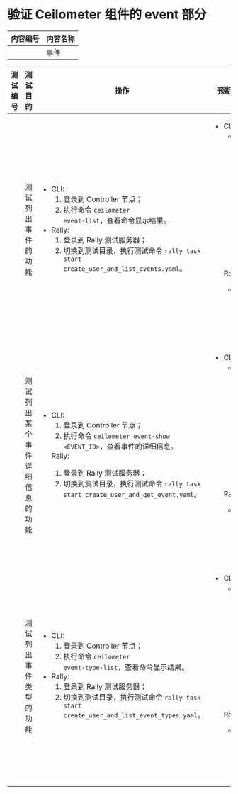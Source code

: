 # 验证 Ceilometer 组件的 event 部分

|内容编号|内容名称|
|--------|--------|
||事件|

|测试编号|测试目的|操作|预期结果|实际结果|备注|Rally/Tempest/None|
|--------|--------|----|--------|--------|----|------------------|
||测试列出事件的功能|<ul><li>CLI:<ol><li>登录到 Controller 节点；</li><li>执行命令 <code>ceilometer event-list</code>，查看命令显示结果。</li></ol></li><li>Rally:<ol><li>登录到 Rally 测试服务器；</li><li>切换到测试目录，执行测试命令 <code>rally task start create\_user\_and\_list\_events.yaml</code>。</li></ol></li></ul>|<ul><li>CLI:<ul><li>获取事件列表成功，将列出该用户下所有事件的列表。</li></ul></li>Rally:<ul><li>Rally 测试执行成功。</li></ul></li></ul>||执行 10 次，并行任务数为 10|Rally:</br>create\_user\_and\_list\_events.yaml|
||测试列出某个事件详细信息的功能|<ul><li>CLI:<ol><li>登录到 Controller 节点；</li><li>执行命令 <code>ceilometer event-show \<EVENT\_ID\></code>，查看事件的详细信息。</li></ol></li>Rally:<ol><li>登录到 Rally 测试服务器；</li><li>切换到测试目录，执行测试命令 <code>rally task start create\_user\_and\_get\_event.yaml</code>。</li></ol></li></ul>|<ul><li>CLI:<ul><li>获取事件详细信息成功，将列出该事件的详细信息。</li></ul></li>Rally:<ul><li>Rally 测试执行成功。</li></ul></li></ul>||执行 10 次，并行任务数为 10|Rally:</br>create\_user\_and\_get\_event.yaml|
||测试列出事件类型的功能|<ul><li>CLI:<ol><li>登录到 Controller 节点；</li><li>执行命令 <code>ceilometer event-type-list</code>，查看命令显示结果。</li></ol></li><li>Rally:<ol><li>登录到 Rally 测试服务器；</li><li>切换到测试目录，执行测试命令 <code>rally task start create\_user\_and\_list\_event\_types.yaml</code>。</li></ol></li></ul>|<ul><li>CLI:<ul><li>获取事件类型列表成功，将列出事件类型的列表。</li></ul></li>Rally:<ul><li>Rally 测试执行成功。</li></ul></li></ul>||执行 10 次，并行任务数为 10|Rally:</br>create\_user\_and\_list\_event\_types.yaml|
